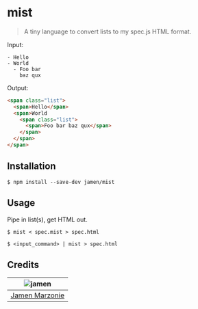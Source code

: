 # mist
> A tiny language to convert lists to my spec.js HTML format.

Input:
```
- Hello
- World
  - Foo bar
    baz qux
```

Output:
```html
<span class="list">
  <span>Hello</span>
  <span>World
    <span class="list">
      <span>Foo bar baz qux</span>
    </span>
  </span>
</span>
```

## Installation
```shell
$ npm install --save-dev jamen/mist
```

## Usage
Pipe in list(s), get HTML out.

```shell
$ mist < spec.mist > spec.html
```
```shell
$ <input_command> | mist > spec.html
```

## Credits
| ![jamen][avatar] |
|:---:|
| [Jamen Marzonie][github] |

  [avatar]: https://avatars.githubusercontent.com/u/6251703?v=3&s=125
  [github]: https://github.com/jamen
